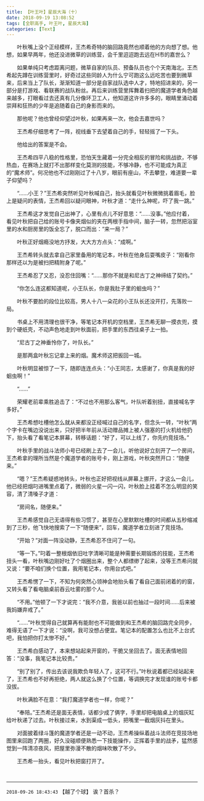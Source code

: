 ```yaml
---
title: 【叶王叶】星辰大海（十）
date: 2018-09-19 13:08:52
tags: [全职高手, 叶王叶, 星辰大海]
categories: [Text]
---
```


<p>　　叶秋嘴上没个正经模样，王杰希奇特的脑回路竟然也顺着他的方向想了想。他想，如果早两年，他还没进微草的训练营，会千里迢迢跑去远在H市的嘉世么？</p> 
<p>　　如果单纯只考虑距离问题，微草自家的队员、预备队员也个个天南海北，王杰希起先蹲在训练营里时，好奇过这些同龄人为什么宁可跑这么远吃苦也要到微草来，后来当上了队长，渐渐知道一部分是自家战队选中人才，特地招进来的，另一部分是打游戏、看联赛的战队粉丝。再后来训练营里挥舞着扫把的魔道学者角色越来越多，打眼看过去还真有几分像环卫工人，他知道这许许多多的，眼睛里涌动着崇拜和狂热的少年是追随着自己的身影而来的。</p> 
<p>　　那他呢？他也曾经仰望过叶秋，如果再来一次，他会去嘉世吗？</p> 
<p>　　王杰希仔细思考了一阵，视线垂下去望着自己的手，轻轻摇了一下头。</p> 
<p>　　他给出的答案是不会。</p> 
<p>　　王杰希四平八稳的性格里，恐怕天生藏着一分完全相反的冒险和挑战欲，不够热血，在赛场上就打不出那样变化莫测的技能，不够冷静，也不可能成为真正的“魔术师”。何况他也不过刚刚过了十八岁，眼前有座山，不去攀登，难道要一辈子仰望吗？</p> 
<p>　　“……小王？”王杰希突然听见叶秋喊自己，抬头就看见叶秋微微挑着眉毛，脸上是疑问的表情，王杰希回以疑问眼神，叶秋才道：“走什么神呢，吓了我一跳。”</p> 
<p>　　王杰希这才发觉自己出神了，心里有点儿不好意思：“……没事。”他应付着，看见叶秋把自己给的账号卡像夹烟似的夹在两根手指中间，脑子一转，忽然把浴室里的水和厨房里的饭全忘了，脱口而出：“来一局？”</p> 
<p>　　叶秋正好烟瘾没地方抒发，大大方方点头：“成啊。”</p> 
<p>　　王杰希转头就去拿自己家里备用的笔记本，叶秋在他身后耍嘴皮子：“刚看你那样还以为是被扫把精附身了呢。”</p> 
<p>　　王杰希忍了又忍，没忍住回嘴：“……那你不就是和尼古丁之神缔结了契约。”</p> 
<p>　　“你怎么连这都知道呢，小王队长，你是我肚子里的蛔虫吗？”</p> 
<p>　　叶秋不要脸的段位比较高，男人十八一朵花的小王队长还没开打，先落败一局。</p> 
<p>　　书桌上不用清理也很干净，等笔记本开机的空档里，王杰希无聊一摸衣兜，摸到个硬纸壳，不动声色地走到叶秋面前，把手里的东西往桌子上一拍。</p> 
<p>　　“尼古丁之神垂怜你了，叶队长。”</p> 
<p>　　是那两盒叶秋忘记拿上来的烟。魔术师这把扳回一城。</p> 
<p>　　叶秋明显被惊了一下，随即连连点头：“小王同志，太感谢了，你真是我的好蛔虫啊！”</p> 
<p>　　“……”</p> 
<p>　　荣耀老前辈乘胜追击了：“不过也不用那么客气，叶队听着别扭，直接喊名字多好。”</p> 
<p>　　王杰希想吐槽他怎么就从来都没正经喊过自己的名字，但念头一转，“叶秋”两个字卡在嘴边没说出来，只好把半年前从活动赠品摊上被人强塞的打火机给他扔下，抬头看了看笔记本屏幕，转移话题：“好了，可以上线了，你先约竞技场。”</p> 
<p>　　叶秋手里的战斗法师小号已经刷上去了一会儿，听他说好立刻开了一个房间，王杰希拿的理所当然是个魔道学者的账号卡，刚上游戏，叶秋突然开口：“随便来。”</p> 
<p>　　“嗯？”王杰希疑惑地转头，叶秋也正好把视线从屏幕上挪开，才这么一会儿，他已经把烟叼进嘴里点着了，微弱的火星一闪一闪，叶秋脸上挂着不怎么明显的笑容，清了清嗓子才道：</p> 
<p>　　“房间名，随便来。”</p> 
<p>　　王杰希感觉自己无语得有些习惯了，甚至在心里默默吐槽的时间都从五秒缩减到了三秒，他飞快地搜索了一下“随便来”，回车，魔道学者立刻进了竞技场。</p> 
<p>　　“开始？”对面一阵没动静，王杰希忍不住问了一句。</p> 
<p>　　“等一下。”叼着一整根烟依旧吐字清晰可能是种需要长期锻炼的技能，王杰希扭头一看，叶秋嘴边刚好吐了个烟圈出来，整个人都缥缈了起来，没等王杰希问就又说：“要不咱们换个位置，我用笔记本，你用台式吧。”　　</p> 
<p>　　王杰希愣了一下，不知为何突然心领神会地抬头看了看自己面前闭着的的窗，又转头看了看电脑桌前吞云吐雾的那个人。</p> 
<p>　　“不用。”他顿了一下才说完：“我不介意，我爸以前也抽过一段时间……后来被我妈嫌弃戒了。”</p> 
<p>　　“……”叶秋觉得自己就算再有能耐也不可能做到和王杰希的脑回路完全同步，难得无语了一下才说：“没啊，我可没想占便宜。笔记本的配置怎么也比不上台式吧，我怕把你打太惨不好。”</p> 
<p>　　王杰希白感动了，本来想站起来开窗的，干脆又坐回去了。面无表情地回答：“没事，我笔记本比较贵。”</p> 
<p>　　“别了别了，传出去该说我欺负年轻人了，这可不行。”叶秋说着都已经站起来了，王杰希也不好再拒绝，两人就这么换了个位置，等调换完才发现谁的账号卡都没拔。</p> 
<p>　　叶秋满脸不在意：“我打魔道学者也一样，你呢？”</p> 
<p>　　“奉陪。”王杰希还是面无表情，话都少成了俩字，手里却把电脑桌上的烟灰缸给叶秋递了过去。叶秋接过来，水到渠成一低头，把嘴里一截烟灰抖在里头。</p> 
<p>　　对面披着绿斗篷的魔道学者还是一动不动，王杰希操纵着战斗法师在竞技场地图里来回跑了两圈，好久没碰顺便熟悉一下技能操作，正挥着手里的战矛，猛然感觉到一阵清凉夜风，把屋里弥漫不散的烟味吹散了不少。</p> 
<p>　　王杰希一抬头，看见叶秋把窗打开了。</p> 
<p>&nbsp;</p>

<!-- more -->

---

`2018-09-26 18:43:43` 【越了个球】 诶？首杀？
